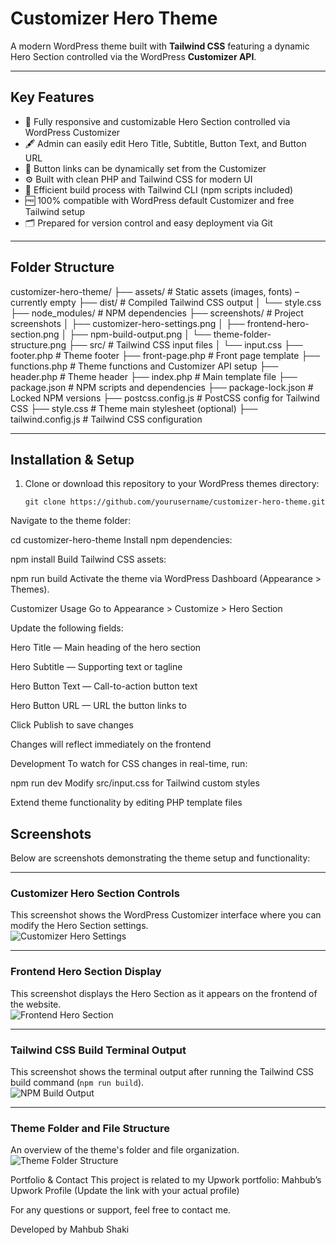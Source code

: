 
# Customizer Hero Theme

A modern WordPress theme built with **Tailwind CSS** featuring a dynamic Hero Section controlled via the WordPress **Customizer API**.

---

## Key Features

- 🎯 Fully responsive and customizable Hero Section controlled via WordPress Customizer  
- 🖋️ Admin can easily edit Hero Title, Subtitle, Button Text, and Button URL  
- 🔗 Button links can be dynamically set from the Customizer  
- ⚙️ Built with clean PHP and Tailwind CSS for modern UI  
- 🔄 Efficient build process with Tailwind CLI (npm scripts included)  
- 🆓 100% compatible with WordPress default Customizer and free Tailwind setup  
- 🗂️ Prepared for version control and easy deployment via Git

---

## Folder Structure

customizer-hero-theme/
├── assets/ # Static assets (images, fonts) – currently empty
├── dist/ # Compiled Tailwind CSS output
│ └── style.css
├── node_modules/ # NPM dependencies
├── screenshots/ # Project screenshots
│ ├── customizer-hero-settings.png
│ ├── frontend-hero-section.png
│ ├── npm-build-output.png
│ └── theme-folder-structure.png
├── src/ # Tailwind CSS input files
│ └── input.css
├── footer.php # Theme footer
├── front-page.php # Front page template
├── functions.php # Theme functions and Customizer API setup
├── header.php # Theme header
├── index.php # Main template file
├── package.json # NPM scripts and dependencies
├── package-lock.json # Locked NPM versions
├── postcss.config.js # PostCSS config for Tailwind CSS
├── style.css # Theme main stylesheet (optional)
├── tailwind.config.js # Tailwind CSS configuration

---

## Installation & Setup

1. Clone or download this repository to your WordPress themes directory:  
   ```
   git clone https://github.com/yourusername/customizer-hero-theme.git
Navigate to the theme folder:

cd customizer-hero-theme
Install npm dependencies:

npm install
Build Tailwind CSS assets:

npm run build
Activate the theme via WordPress Dashboard (Appearance > Themes).

Customizer Usage
Go to Appearance > Customize > Hero Section

Update the following fields:

Hero Title — Main heading of the hero section

Hero Subtitle — Supporting text or tagline

Hero Button Text — Call-to-action button text

Hero Button URL — URL the button links to

Click Publish to save changes

Changes will reflect immediately on the frontend

Development
To watch for CSS changes in real-time, run:

npm run dev
Modify src/input.css for Tailwind custom styles

Extend theme functionality by editing PHP template files

## Screenshots

Below are screenshots demonstrating the theme setup and functionality:

---

### Customizer Hero Section Controls  
This screenshot shows the WordPress Customizer interface where you can modify the Hero Section settings.  
![Customizer Hero Settings](screenshots/customizer-hero-settings.png)

---

### Frontend Hero Section Display  
This screenshot displays the Hero Section as it appears on the frontend of the website.  
![Frontend Hero Section](screenshots/frontend-hero-section.png)

---

### Tailwind CSS Build Terminal Output  
This screenshot shows the terminal output after running the Tailwind CSS build command (`npm run build`).  
![NPM Build Output](screenshots/npm-build-output.png)

---

### Theme Folder and File Structure  
An overview of the theme's folder and file organization.  
![Theme Folder Structure](screenshots/theme-folder-structure.png)


Portfolio & Contact
This project is related to my Upwork portfolio:
Mahbub’s Upwork Profile (Update the link with your actual profile)

For any questions or support, feel free to contact me.

Developed by Mahbub Shaki


